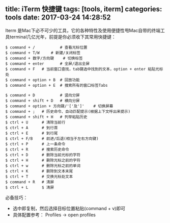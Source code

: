 title: iTerm 快捷键
tags: [tools, iterm]
categories: tools
date: 2017-03-24 14:28:52
---
Iterm 是Mac下必不可少的工具，它的各种特性及使用便捷性甩Mac自带的终端工具terminal几亿光年，前提是你必须收下其常用快捷键：

	$ command + /           # 查看光标位置
	$ command + T/W     # 新建/关闭标签
	$ command + 数字/方向键    # 切换标签
	$ command + enter       # 全屏/退出全屏
	$ command + F   # 当前窗口查找，tab键选中找到的文本，option + enter 粘贴光标处
	$ command + option + B  # 回放功能
	$ command + option + E  # 搜索所有的窗口标签Tabs

	$ command + D           # 竖向分屏 
	$ command + shift + D   # 横向分屏
	$ command + option + 方向键/'['及']'    # 切换屏幕
	$ command + ;   # 历史命令、自动匹配提示(根据上下文呼出来提示)
	$ command + shift + H   # 列举粘贴历史
	$ ctrl + U      # 清除当前行
	$ ctrl + A      # 到行首
	$ ctrl + E      # 到行尾
	$ ctrl + F/B    # 前进/后退(相当于左右方向键)
	$ ctrl + P      # 上一条命令
	$ ctrl + R      # 搜索历史命令
	$ ctrl + D      # 删除当前光标的字符
	$ ctrl + H      # 删除光标之前的字符
	$ ctrl + w      # 删除光标之前的单词
	$ ctrl + K      # 删除到文本末尾
	$ ctrl + T      # 交换光标处文本
	$ command + R   # 清屏
	$ ctrl + L      $ 清屏

必备技巧：
-  选中即复制，然后选择目标位置粘贴(command + v)即可
-  具体配置参考： Profiles -> open profiles